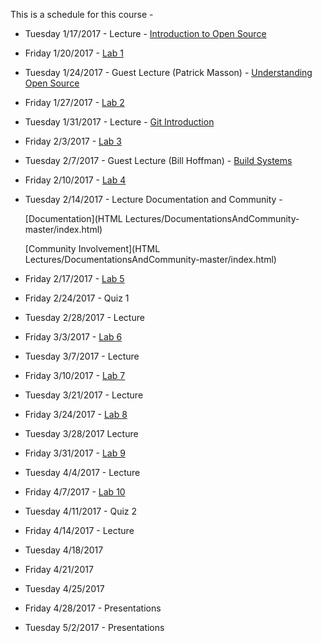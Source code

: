 This is a schedule for this course -

* Tuesday 1/17/2017 - Lecture - [Introduction to Open Source](Lecture-1-1.pdf)

* Friday 1/20/2017 - [Lab 1](Labs/Lab1.md)

* Tuesday 1/24/2017 - Guest Lecture (Patrick Masson) - [Understanding Open Source](Lectures/Lec2-Patrick_Masson-S2017.pdf)

* Friday 1/27/2017 - [Lab 2](Labs/Lab2.md)

* Tuesday 1/31/2017 - Lecture - [Git Introduction](Lectures/Lecture-3.Md)

* Friday 2/3/2017 - [Lab 3](Labs/Lab3.md)

* Tuesday 2/7/2017 - Guest Lecture (Bill Hoffman) - [Build Systems](http://rcos.github.io/CSCI2963-01/Lectures/Lecture-Build-Systems/index.html#1)

* Friday 2/10/2017 - [Lab 4](Labs/Lab4.md)

* Tuesday 2/14/2017 - Lecture Documentation and Community - 

	[Documentation](HTML Lectures/DocumentationsAndCommunity-master/index.html)
	
	[Community Involvement](HTML Lectures/DocumentationsAndCommunity-master/index.html)

* Friday 2/17/2017 - [Lab 5](Labs/Lab5.md)

* Friday 2/24/2017 - Quiz 1

* Tuesday 2/28/2017 - Lecture 

* Friday 3/3/2017 - [Lab 6](Labs/Lab6.md)

* Tuesday 3/7/2017 - Lecture

* Friday 3/10/2017 - [Lab 7](Labs/Lab7.md)

* Tuesday 3/21/2017 - Lecture

* Friday 3/24/2017 - [Lab 8](Labs/Lab8.md)

* Tuesday 3/28/2017 Lecture

* Friday 3/31/2017 - [Lab 9](Labs/Lab9.md)

* Tuesday 4/4/2017 - Lecture

* Friday 4/7/2017 - [Lab 10](Labs/Lab10.md)

* Tuesday 4/11/2017 - Quiz 2

* Friday 4/14/2017 - Lecture

* Tuesday 4/18/2017

* Friday 4/21/2017

* Tuesday 4/25/2017

* Friday 4/28/2017 - Presentations

* Tuesday 5/2/2017 - Presentations
